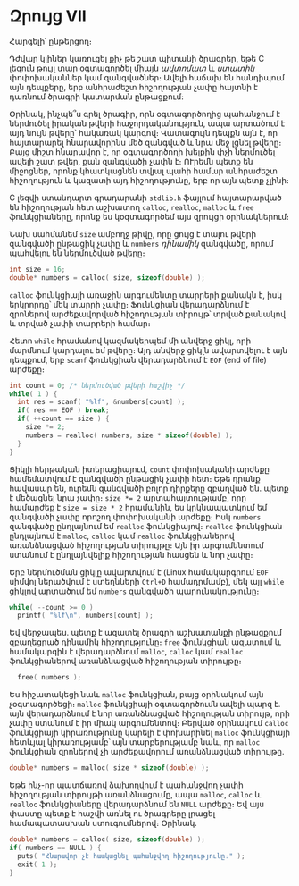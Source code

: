 # Զրույց VII

Հարգելի՛ ընթերցող։

Դժվար կլիներ կառուցել քիչ թե շատ պիտանի ծրագրեր, եթե C լեզուն թույլ տար օգտագործել միայն _ավտոմատ_ և _ստատիկ_ փոփոխականներ կամ զանգվածներ։ Ավելի հաճախ են հանդիպում այն դեպքերը, երբ անհրաժեշտ հիշողության չափը հայտնի է դառնում ծրագրի կատարման ընթացքում։ 

Օրինակ, ինչպե՞ս գրել ծրագիր, որն օգտագործողից պահանջում է ներմուծել իրական թվերի հաջորդականություն, ապա արտածում է այդ նույն թվերը՝ հակառակ կարգով։ Վատագույն դեպքն այն է, որ հայտարարել հնարավորինս մեծ զանգված և նրա մեջ լցնել թվերը։ Բայց միշտ հնարավոր է, որ օգտագործողի խելքին փչի ներմուծել ավելի շատ թվեր, քան զանգվածի չափն է։ ՈՒրեմն պետք են միջոցներ, որոնք կհատկացնեն տվյալ պահի համար անհրաժեշտ հիշողություն և կազատի այդ հիշողությունը, երբ որ այն պետք չլինի։

C լեզվի ստանդարտ գրադարանի `stdlib.h` ֆայլում հայտարարված են հիշողության հետ աշխատող `calloc`, `realloc`, `malloc` և `free` ֆունկցիաները, որոնք ես կօգտագործեմ այս զրույցի օրինակներում։

Նախ սահմանեմ `size` ամբողջ թիվը, որը ցույց է տալու թվերի զանգվածի ընթացիկ չափը և `numbers` _դինամիկ_ զանգվածը, որում պահվելու են ներմուծված թվերը։

```c
int size = 16;
double* numbers = calloc( size, sizeof(double) );
```

`calloc` ֆունկցիայի առաջին արգումենտը տարրերի քանակն է, իսկ երկրորդը՝ մեկ տարրի չափը։ Ֆունկցիան վերադարձնում է զրոներով արժեքավորված հիշողության տիրույթ՝ տրված քանակով և տրված չափի տարրերի համար։

Հետո `while` հրամանով կազմակերպեմ մի անվերջ ցիկլ, որի մարմնում կարդալու եմ թվերը։ Այդ անվերջ ցիկլն ավարտվելու է այն դեպքում, երբ `scanf` ֆունկցիան վերադարձնում է `EOF` (end of file) արժեքը։

```c
int count = 0; /* ներմուծված թվերի հաշվիչ */
while( 1 ) {
  int res = scanf( "%lf", &numbers[count] );
  if( res == EOF ) break;
  if( ++count == size ) {
    size *= 2;
    numbers = realloc( numbers, size * sizeof(double) );
  }
}
```

Ցիկլի հերթական իտերացիայում, `count` փոփոխականի արժեքը համեմատվում է զանգվածի ընթացիկ չափի հետ։ Եթե դրանք հավասար են, ուրեմն զանգվածի բոլոր դիրքերը զբաղված են․ պետք է մեծացնել նրա չափը։ `size *= 2` արտահայտությամբ, որը համարժեք է `size = size * 2` հրամանին, ես կրկնապատկում եմ զանգվածի չափը որոշող փոփոխականի արժեքը։ Իսկ `numbers` զանգվածը ընդլայնում եմ `realloc` ֆունկցիայով։ `realloc` ֆունկցիան ընդլայնում է `malloc`, `calloc` կամ `realloc` ֆունկցիաներով առանձնացված հիշողության տիրույթը։ Այն իր արգումենտում ստանում է ընդլայնվելիք հիշողության հասցեն և նոր չափը։

Երբ ներմուծման ցիկլը ավարտվում է (Linux համակարգրում `EOF` սիմվոլ ներածվում է ստեղնների `Ctrl+D` համադրմամբ), մեկ այլ `while` ցիկլով արտածում եմ `numbers` զանգվածի պարունակությունը։

```c
while( --count >= 0 )
  printf( "%lf\n", numbers[count] );
```

Եվ վերջապես․ պետք է ազատել ծրագրի աշխատանքի ընթացքում զբաղեցրած դինամիկ հիշողությունը։ `free` ֆունկցիան ազատում և համակարգին է վերադարձնում `malloc`, `calloc` կամ `realloc` ֆունկցիաներով առանձնացված հիշողության տիրույթը։

```c
  free( numbers );
```

Ես հիշատակեցի նաև `malloc` ֆունկցիան, բայց օրինակում այն չօգտագործեցի։ `malloc` ֆունկցիայի օգտագործումն ավելի պարզ է․ այն վերադարձնում է նոր առանձնացված հիշողության տիրույթ, որի չափը ստանում է իր միակ արգումենտով։ Բերված օրինակում `calloc` ֆունկցիայի կիրառությունը կարելի է փոխարինել `malloc` ֆունկցիայի հետևյալ կիրառությամբ՝ այն տարբերությամբ նաև, որ `malloc` ֆունկցիան զրոներով չի արժեքավորում առանձնացված տիրույթը․

```c
double* numbers = malloc( size * sizeof(double) );
```

Եթե ինչ-որ պատճառով ձախողվում է պահանջվող չափի հիշողության տիրույթի առանձնացումը, ապա `malloc`, `calloc` և `realloc` ֆունկցիաները վերադարձնում են `NULL` արժեքը։ Եվ այս փաստը պետք է հաշվի առնել ու ծրագրերը լրացել համապատասխան ստուգումներով։ Օրինակ․

```c
double* numbers = calloc( size, sizeof(double) );
if( numbers == NULL ) {
  puts( "Հնարավոր չէ հատկացնել պահանջվող հիշողությունը։" );
  exit( 1 );
}
```


